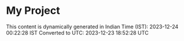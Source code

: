 # My Project

This content is dynamically generated in Indian Time (IST): 2023-12-24 00:22:28 IST
Converted to UTC: 2023-12-23 18:52:28 UTC
